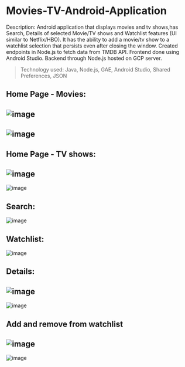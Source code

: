 # Movies-TV-Android-Application

Description: Android application that displays movies and tv shows,has Search, Details of selected Movie/TV shows and Watchlist features (UI similar to Netflix/HBO). It has the ability to add a movie/tv show to a watchlist selection that persists even after closing the window. 
Created endpoints in Node.js to fetch data from TMDB API.
Frontend done using Android Studio. Backend through Node.js hosted on GCP server. 
> Technology used: Java, Node.js, GAE, Android Studio, Shared Preferences, JSON

## Home Page - Movies:
![image](https://user-images.githubusercontent.com/78100992/138613049-b9854285-222e-4984-8736-52addcc9bba3.png)
------------------------------------------------------------------------
![image](https://user-images.githubusercontent.com/78100992/138613192-2d0f2ebd-2337-4314-989c-33ca9a85b6fb.png)
------------------------------------------------------------------------
## Home Page - TV shows:
![image](https://user-images.githubusercontent.com/78100992/138613283-0e5cbcc4-0a21-4d53-a8a8-ec951ee5945b.png)
------------------------------------------------------------------------
![image](https://user-images.githubusercontent.com/78100992/138613291-1a63dc43-8e2f-493e-b145-3db803f14005.png)

## Search: 
![image](https://user-images.githubusercontent.com/78100992/138613497-8f30534d-1cfc-4340-ac05-e5c8e1497743.png)

## Watchlist:
![image](https://user-images.githubusercontent.com/78100992/138613821-3e1605d7-563b-42dd-8f16-e70611c12a36.png)

## Details:
![image](https://user-images.githubusercontent.com/78100992/138613855-fccaf88a-4bb3-4b70-ac2e-ae5bb1394e0e.png)
------------------------------------------------------------------------
![image](https://user-images.githubusercontent.com/78100992/138613863-a5a6f894-ecf1-4ef0-9fb8-c07c9e462f83.png)

## Add and remove from watchlist
![image](https://user-images.githubusercontent.com/78100992/138613872-a49e30a8-e5ac-4826-8870-f2f2d520b35b.png)
------------------------------------------------------------------------
![image](https://user-images.githubusercontent.com/78100992/138613883-2a709329-a635-414d-8bb0-321e6ece2fb2.png)



